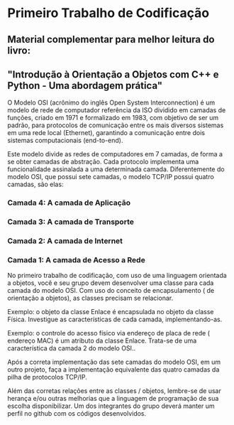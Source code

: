 # Primeiro Trabalho de Codificação


## Material complementar para melhor leitura do livro:
## "Introdução à Orientação a Objetos com C++ e Python - Uma abordagem prática"

O Modelo OSI (acrônimo do inglês Open System Interconnection) é um modelo de rede de
computador referência da ISO dividido em camadas de funções, criado em 1971 e
formalizado em 1983, com objetivo de ser um padrão, para protocolos de comunicação entre
os mais diversos sistemas em uma rede local (Ethernet), garantindo a comunicação entre
dois sistemas computacionais (end-to-end).

Este modelo divide as redes de computadores em 7 camadas, de forma a se obter camadas
de abstração. Cada protocolo implementa uma funcionalidade assinalada a uma determinada camada.
Diferentemente do modelo OSI, que possui sete camadas, o modelo TCP/IP possui quatro camadas, são elas:

### Camada 4: A camada de Aplicação

### Camada 3: A camada de Transporte

### Camada 2: A camada de Internet

### Camada 1: A camada de Acesso a Rede


No primeiro trabalho de codificação, com uso de uma linguagem orientada a objetos, você
e seu grupo devem desenvolver uma classe para cada camada do modelo OSI. Com uso do
conceito de encapsulamento ( de orientação a objetos), as classes precisam se relacionar.

Exemplo: o objeto da classe Enlace é encapsulada no objeto da classe Física.
Investigue as características de cada camada, implementando-as.

Exemplo: o controle do acesso físico via endereço de placa de rede ( endereço MAC) é um
atributo da classe Enlace. Trata-se de uma característica da camada 2 do modelo OSI..

Após a correta implementação das sete camadas do modelo OSI, em um outro projeto, faça
a implementação equivalente das quatro camadas da pilha de protocolos TCP/IP.

Além das corretas relações entre as classes / objetos, lembre-se de usar herança e/ou outras
melhorias que a linguagem de programação de sua escolha disponibilizar.
Um dos integrantes do grupo deverá manter um perfil no github com os códigos desenvolvidos.
